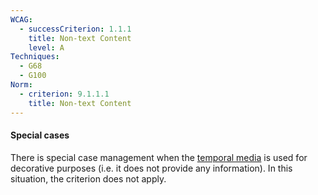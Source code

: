 ```yaml
---
WCAG:
  - successCriterion: 1.1.1
    title: Non-text Content
    level: A
Techniques:
  - G68
  - G100
Norm:
  - criterion: 9.1.1.1
    title: Non-text Content
---
```


#### Special cases

There is special case management when the [temporal media](#media-temporel-type-sound-video-and-synchronise) is used for decorative purposes (i.e. it does not provide any information). In this situation, the criterion does not apply.
